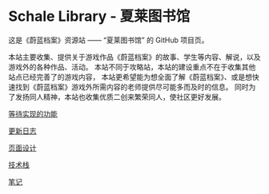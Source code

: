 # Schale Library - 夏莱图书馆

这是《蔚蓝档案》资源站 —— “夏莱图书馆” 的 GitHub 项目页。

本站主要收集、提供关于游戏作品《蔚蓝档案》的故事、学生等内容、解说，以及游戏外的各种作品、活动。
本站不同于攻略站，本站的建设重点不在于收集其他站点已经完善了的游戏内容，
本站更希望能为想全面了解《蔚蓝档案》、或是想快速找到《蔚蓝档案》游戏外所需内容的老师提供尽可能多而及时的信息。
同时为了发扬同人精神，本站也收集优质二创来繁荣同人，使社区更好发展。

[等待实现的功能](./TODO.md)

[更新日志](./UPDATE.md)

[页面设计](./PAGE-DESIGN.md)

[技术栈](./TECH.md)

[笔记](./NOTE.md)
